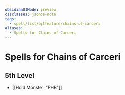 ```yaml
---
obsidianUIMode: preview
cssclasses: json5e-note
tags:
  - spell/list/optfeature/chains-of-carceri
aliases:
  - Spells for Chains of Carceri
---
```

# Spells for Chains of Carceri

## 5th Level

- [[Hold Monster \|"PHB"]]
